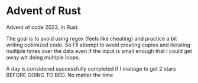 # Advent of Rust

Advent of code 2023, in Rust.

The goal is to avoid using regex (feels like cheating) and practice a bit writing optimized code. So I'll attempt to avoid creating copies and iterating multiple times over the data even if the input is small enough that I could get away wit
doing multiple loops.

A day is considered successfully completed if I manage to get 2 stars BEFORE GOING TO BED. No matter the time
